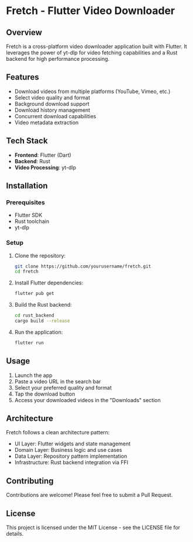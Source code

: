 # Fretch - Flutter Video Downloader

## Overview

Fretch is a cross-platform video downloader application built with Flutter. It leverages the power of yt-dlp for video fetching capabilities and a Rust backend for high performance processing.

## Features

- Download videos from multiple platforms (YouTube, Vimeo, etc.)
- Select video quality and format
- Background download support
- Download history management
- Concurrent download capabilities
- Video metadata extraction

## Tech Stack

- **Frontend**: Flutter (Dart)
- **Backend**: Rust
- **Video Processing**: yt-dlp

## Installation

### Prerequisites

- Flutter SDK
- Rust toolchain
- yt-dlp

### Setup

1. Clone the repository:

   ```bash
   git clone https://github.com/yourusername/fretch.git
   cd fretch
   ```

2. Install Flutter dependencies:

   ```bash
   flutter pub get
   ```

3. Build the Rust backend:

   ```bash
   cd rust_backend
   cargo build --release
   ```

4. Run the application:
   ```bash
   flutter run
   ```

## Usage

1. Launch the app
2. Paste a video URL in the search bar
3. Select your preferred quality and format
4. Tap the download button
5. Access your downloaded videos in the "Downloads" section

## Architecture

Fretch follows a clean architecture pattern:

- UI Layer: Flutter widgets and state management
- Domain Layer: Business logic and use cases
- Data Layer: Repository pattern implementation
- Infrastructure: Rust backend integration via FFI

## Contributing

Contributions are welcome! Please feel free to submit a Pull Request.

## License

This project is licensed under the MIT License - see the LICENSE file for details.
